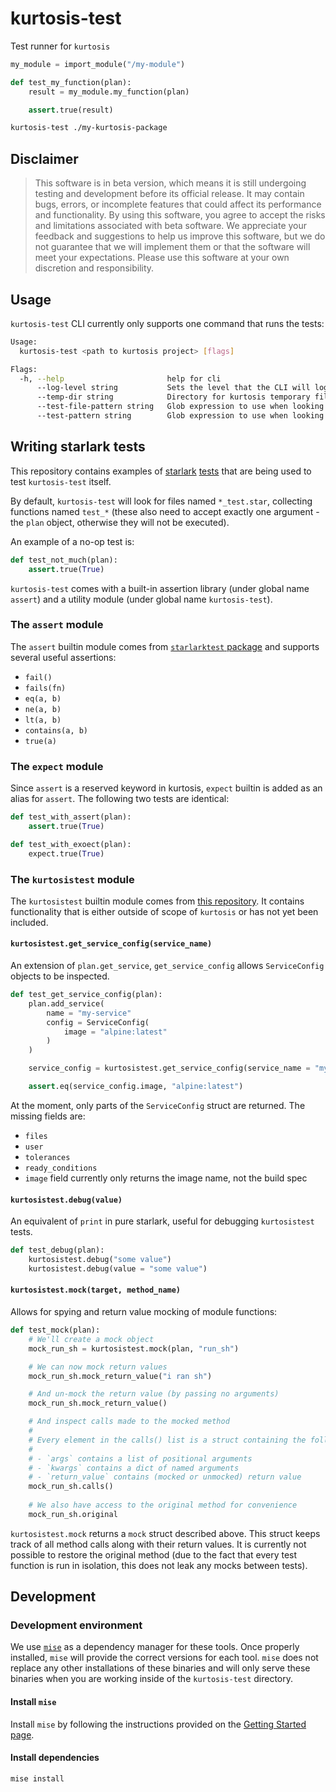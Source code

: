 # kurtosis-test

Test runner for `kurtosis`

```python
my_module = import_module("/my-module")

def test_my_function(plan):
    result = my_module.my_function(plan)

    assert.true(result)
```

```bash
kurtosis-test ./my-kurtosis-package
```

## Disclaimer

> This software is in beta version, which means it is still undergoing testing and development before its official release. It may contain bugs, errors, or incomplete features that could affect its performance and functionality. By using this software, you agree to accept the risks and limitations associated with beta software. We appreciate your feedback and suggestions to help us improve this software, but we do not guarantee that we will implement them or that the software will meet your expectations. Please use this software at your own discretion and responsibility.

## Usage

`kurtosis-test` CLI currently only supports one command that runs the tests:

```bash
Usage:
  kurtosis-test <path to kurtosis project> [flags]

Flags:
  -h, --help                       help for cli
      --log-level string           Sets the level that the CLI will log at (panic|fatal|error|warning|info|debug|trace) (default "info")
      --temp-dir string            Directory for kurtosis temporary files (default ".kurtosis-test")
      --test-file-pattern string   Glob expression to use when looking for starlark test files (default "**/*_{test,spec}.star")
      --test-pattern string        Glob expression to use when looking for test functions (default "test_*")
```

## Writing starlark tests

This repository contains examples of [starlark](/test/project--passing) [tests](/test/project--failing) that are being used to test `kurtosis-test` itself.

By default, `kurtosis-test` will look for files named `*_test.star`, collecting functions named `test_*` (these also need to accept exactly one argument - the `plan` object, otherwise they will not be executed).

An example of a no-op test is:

```python
def test_not_much(plan):
    assert.true(True)
```

`kurtosis-test` comes with a built-in assertion library (under global name `assert`) and a utility module (under global name `kurtosis-test`).

### The `assert` module

The `assert` builtin module comes from [`starlarktest` package](https://github.com/google/starlark-go/blob/master/starlarktest/assert.star) and supports several useful assertions:

- `fail()`
- `fails(fn)`
- `eq(a, b)`
- `ne(a, b)`
- `lt(a, b)`
- `contains(a, b)`
- `true(a)`

### The `expect` module

Since `assert` is a reserved keyword in kurtosis, `expect` builtin is added as an alias for `assert`. The following two tests are identical:

```python
def test_with_assert(plan):
    assert.true(True)

def test_with_exoect(plan):
    expect.true(True)
```

### The `kurtosistest` module

The `kurtosistest` builtin module comes from [this repository](/cli/kurtosis/modules/kurtosistest.star). It contains functionality
that is either outside of scope of `kurtosis` or has not yet been included.

#### `kurtosistest.get_service_config(service_name)`

An extension of `plan.get_service`, `get_service_config` allows `ServiceConfig` objects to be inspected.

```python
def test_get_service_config(plan):
    plan.add_service(
        name = "my-service"
        config = ServiceConfig(
            image = "alpine:latest"
        )
    )

    service_config = kurtosistest.get_service_config(service_name = "my-service")

    assert.eq(service_config.image, "alpine:latest")
```

At the moment, only parts of the `ServiceConfig` struct are returned. The missing fields are:

- `files`
- `user`
- `tolerances`
- `ready_conditions`
- `image` field currently only returns the image name, not the build spec

#### `kurtosistest.debug(value)`

An equivalent of `print` in pure starlark, useful for debugging `kurtosistest` tests.

```python
def test_debug(plan):
    kurtosistest.debug("some value")
    kurtosistest.debug(value = "some value")
```

#### `kurtosistest.mock(target, method_name)`

Allows for spying and return value mocking of module functions:

```python
def test_mock(plan):
    # We'll create a mock object
    mock_run_sh = kurtosistest.mock(plan, "run_sh")

    # We can now mock return values
    mock_run_sh.mock_return_value("i ran sh")

    # And un-mock the return value (by passing no arguments)
    mock_run_sh.mock_return_value()

    # And inspect calls made to the mocked method
    # 
    # Every element in the calls() list is a struct containing the following fields:
    # 
    # - `args` contains a list of positional arguments
    # - `kwargs` contains a dict of named arguments
    # - `return_value` contains (mocked or unmocked) return value
    mock_run_sh.calls()
    
    # We also have access to the original method for convenience
    mock_run_sh.original
```

`kurtosistest.mock` returns a `mock` struct described above. This struct keeps track of all method calls along with their return values. It is currently not possible to restore the original method (due to the fact that every test function is run in isolation, this does not leak any mocks between tests).

## Development

### Development environment

We use [`mise`](https://mise.jdx.dev/) as a dependency manager for these tools.
Once properly installed, `mise` will provide the correct versions for each tool. `mise` does not
replace any other installations of these binaries and will only serve these binaries when you are
working inside of the `kurtosis-test` directory.

#### Install `mise`

Install `mise` by following the instructions provided on the
[Getting Started page](https://mise.jdx.dev/getting-started.html#_1-install-mise-cli).

#### Install dependencies

```sh
mise install
```